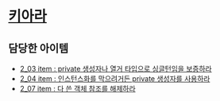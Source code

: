 # [키아라](https://github.com/kiarakim)

## 담당한 아이템

- [2_03 item : private 생성자나 열거 타입으로 싱글턴임을 보증하라](../../내용%20정리/2장/item_03)
- [2_04 item : 인스턴스화를 막으려거든 private 생성자를 사용하라](../../내용%20정리/2장/item_04)
- [2_07 item : 다 쓴 객체 참조를 해제하라](../../내용%20정리/2장/item_07)
